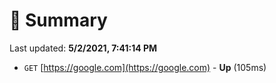 # 📖 Summary
Last updated: **5/2/2021, 7:41:14 PM**

- `GET` [https://google.com](https://google.com) - **Up** (105ms)
